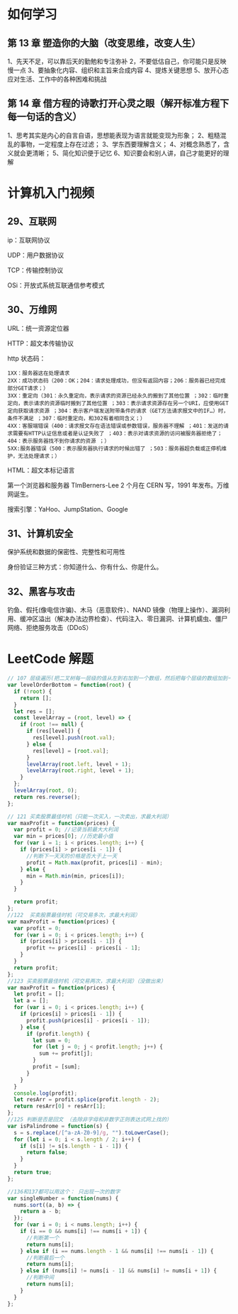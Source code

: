 # 如何学习

## 第 13 章 塑造你的大脑（改变思维，改变人生）

1、先天不足，可以靠后天的勤勉和专注弥补
2，不要低估自己，你可能只是反映慢一点
3、要抽象化内容、组织和主旨来合成内容
4、提炼关键思想
5、放开心态应对生活、工作中的各种困难和挑战

## 第 14 章 借方程的诗歌打开心灵之眼（解开标准方程下每一句话的含义）

1、思考其实是内心的自言自语，思想能表现为语言就能变现为形象；
2、粗糙混乱的事物，一定程度上存在过滤；
3、学东西要理解含义；
4、对概念熟悉了，含义就会更清晰；
5、简化知识便于记忆
6、知识要会和别人讲，自己才能更好的理解

# 计算机入门视频

## 29、互联网

ip：互联网协议

UDP：用户数据协议

TCP：传输控制协议

OSi：开放式系统互联通信参考模式

## 30、万维网

URL：统一资源定位器

HTTP：超文本传输协议

http 状态码：

    1XX：服务器这在处理请求
    2XX：成功状态码（200：OK；204：请求处理成功，但没有返回内容；206：服务器已经完成部分GET请求；）
    3XX：重定向（301：永久重定向，表示请求的资源已经永久的搬到了其他位置 ；302：临时重定向，表示请求的资源临时搬到了其他位置 ；303：表示请求资源存在另一个URI，应使用GET定向获取请求资源 ；304：表示客户端发送附带条件的请求（GET方法请求报文中的IF…）时，条件不满足 ；307：临时重定向，和302有着相同含义；）
    4XX：客服端错误（400：请求报文存在语法错误或参数错误，服务器不理解 ；401：发送的请求需要有HTTP认证信息或者是认证失败了 ；403：表示对请求资源的访问被服务器拒绝了；404：表示服务器找不到你请求的资源 ；）
    5XX:服务器错误（500：表示服务器执行请求的时候出错了 ；503：服务器超负载或正停机维护，无法处理请求；）

HTML：超文本标记语言

第一个浏览器和服务器 TImBerners-Lee 2 个月在 CERN 写，1991 年发布。万维网诞生。

搜索引擎：YaHoo、JumpStation、Google

## 31、计算机安全

保护系统和数据的保密性、完整性和可用性

身份验证三种方式：你知道什么、你有什么、你是什么。

## 32、黑客与攻击

钓鱼、假托(像电信诈骗)、木马（恶意软件）、NAND 镜像（物理上操作）、漏洞利用、缓冲区溢出（解决办法边界检查）、代码注入、零日漏洞、计算机蠕虫、僵尸网络、拒绝服务攻击（DDoS）

# LeetCode 解题

```javascript
// 107 层级遍历(把二叉树每一层级的值从左到右加到一个数组，然后把每个层级的数组加到一个大数组，顺序是由下而上)
var levelOrderBottom = function(root) {
  if (!root) {
    return [];
  }
  let res = [];
  const levelArray = (root, level) => {
    if (root !== null) {
      if (res[level]) {
        res[level].push(root.val);
      } else {
        res[level] = [root.val];
      }
      levelArray(root.left, level + 1);
      levelArray(root.right, level + 1);
    }
  };
  levelArray(root, 0);
  return res.reverse();
};

// 121 买卖股票最佳时机（只能一次买入，一次卖出，求最大利润）
var maxProfit = function(prices) {
  var profit = 0; //记录当前最大大利润
  var min = prices[0]; //历史最小值
  for (var i = 1; i < prices.length; i++) {
    if (prices[i] > prices[i - 1]) {
      //判断下一天天的价格是否大于上一天
      profit = Math.max(profit, prices[i] - min);
    } else {
      min = Math.min(min, prices[i]);
    }
  }

  return profit;
};
//122  买卖股票最佳时机（可交易多次，求最大利润）
var maxProfit = function(prices) {
  var profit = 0;
  for (var i = 0; i < prices.length; i++) {
    if (prices[i] > prices[i - 1]) {
      profit += prices[i] - prices[i - 1];
    }
  }
  return profit;
};
//123 买卖股票最佳时机（可交易两次，求最大利润）（没做出来）
var maxProfit = function(prices) {
  let profit = [];
  let a = [];
  for (var i = 0; i < prices.length; i++) {
    if (prices[i] > prices[i - 1]) {
      profit.push(prices[i] - prices[i - 1]);
    } else {
      if (profit.length) {
        let sum = 0;
        for (let j = 0; j < profit.length; j++) {
          sum += profit[j];
        }
        profit = [sum];
      }
    }
  }
  console.log(profit);
  let resArr = profit.splice(profit.length - 2);
  return resArr[0] + resArr[1];
};
//125 判断是否是回文 （去除非字母和非数字正则表达式网上找的）
var isPalindrome = function(s) {
  s = s.replace(/[^a-zA-Z0-9]/g, "").toLowerCase();
  for (let i = 0; i < s.length / 2; i++) {
    if (s[i] != s[s.length - i - 1]) {
      return false;
    }
  }
  return true;
};

//136和137都可以用这个： 只出现一次的数字
var singleNumber = function(nums) {
  nums.sort((a, b) => {
    return a - b;
  });
  for (var i = 0; i < nums.length; i++) {
    if (i == 0 && nums[i] !== nums[i + 1]) {
      //判断第一个
      return nums[i];
    } else if (i == nums.length - 1 && nums[i] !== nums[i - 1]) {
      //判断最后一个
      return nums[i];
    } else if (nums[i] != nums[i - 1] && nums[i] != nums[i + 1]) {
      //判断中间
      return nums[i];
    }
  }
};
```
